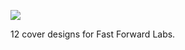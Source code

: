 ![](https://db-feed.s3.amazonaws.com/legacy/tile-1604362948-1604363303.png)

12 cover designs for Fast Forward Labs.
